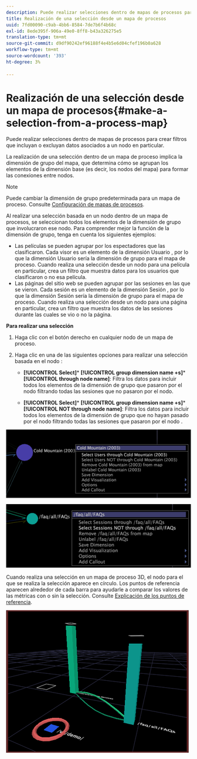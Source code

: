```yaml
---
description: Puede realizar selecciones dentro de mapas de procesos para crear filtros que incluyan o excluyan datos asociados a un nodo en particular.
title: Realización de una selección desde un mapa de procesos
uuid: 7fd00090-c9ab-4bb6-8584-7de7b6f4b68c
exl-id: 8ede395f-906a-49e0-8ff8-b43a326275e5
translation-type: tm+mt
source-git-commit: d9df90242ef96188f4e4b5e6d04cfef196b0a628
workflow-type: tm+mt
source-wordcount: '393'
ht-degree: 3%

---
```


# Realización de una selección desde un mapa de procesos{#make-a-selection-from-a-process-map}

Puede realizar selecciones dentro de mapas de procesos para crear filtros que incluyan o excluyan datos asociados a un nodo en particular.

La realización de una selección dentro de un mapa de proceso implica la dimensión de grupo del mapa, que determina cómo se agrupan los elementos de la dimensión base (es decir, los nodos del mapa) para formar las conexiones entre nodos.

>[!NOTE]
>
>Puede cambiar la dimensión de grupo predeterminada para un mapa de proceso. Consulte [Configuración de mapas de procesos](../../../../home/c-get-started/c-intf-anlys-ftrs/t-config-proc-maps.md#task-4a95730b18a14bc790a77c013832b2d6).

Al realizar una selección basada en un nodo dentro de un mapa de procesos, se seleccionan todos los elementos de la dimensión de grupo que involucraron ese nodo. Para comprender mejor la función de la dimensión de grupo, tenga en cuenta los siguientes ejemplos:

* Las películas se pueden agrupar por los espectadores que las clasificaron. Cada visor es un elemento de la dimensión Usuario , por lo que la dimensión Usuario sería la dimensión de grupo para el mapa de proceso. Cuando realiza una selección desde un nodo para una película en particular, crea un filtro que muestra datos para los usuarios que clasificaron o no esa película.
* Las páginas del sitio web se pueden agrupar por las sesiones en las que se vieron. Cada sesión es un elemento de la dimensión Sesión , por lo que la dimensión Sesión sería la dimensión de grupo para el mapa de proceso. Cuando realiza una selección desde un nodo para una página en particular, crea un filtro que muestra los datos de las sesiones durante las cuales se vio o no la página.

**Para realizar una selección**

1. Haga clic con el botón derecho en cualquier nodo de un mapa de proceso.
1. Haga clic en una de las siguientes opciones para realizar una selección basada en el nodo :

   * **[!UICONTROL Select]***  **[!UICONTROL group dimension name +s]***  **[!UICONTROL through node name]**: Filtra los datos para incluir todos los elementos de la dimensión de grupo que pasaron por el nodo filtrando todas las sesiones que no pasaron por el nodo.

   * **[!UICONTROL Select]***  **[!UICONTROL group dimension name +s]***  **[!UICONTROL NOT through node name]**: Filtra los datos para incluir todos los elementos de la dimensión de grupo que no hayan pasado por el nodo filtrando todas las sesiones que pasaron por el nodo .

![](assets/vis_2DProcessMap_Selections_Movie.png)

![](assets/vis_2DProcessMap_Selections_Page.png)

Cuando realiza una selección en un mapa de proceso 3D, el nodo para el que se realiza la selección aparece en círculo. Los puntos de referencia aparecen alrededor de cada barra para ayudarle a comparar los valores de las métricas con o sin la selección. Consulte [Explicación de los puntos de referencia](../../../../home/c-get-started/c-vis/c-ustd-benchmks.md#concept-c7b0f4102e92458096f8c4765cbe2914).

![](assets/vis_3DProcessMap_Selection.png)
